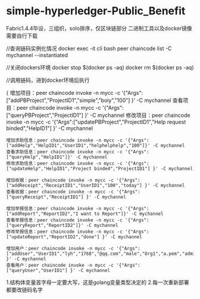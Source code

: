 # simple-hyperledger-Public_Benefit
Fabric1.4.4毕设，三组织，solo排序，仅区块链部分
二进制工具以及docker镜像需要自行下载

//查询链码实例化情况
docker exec -it cli bash
peer chaincode list -C mychannel --instantiated

//关闭dockers环境
docker stop $(docker ps -aq)
docker rm $(docker ps -aq)

//调用链码，进到docker环境后执行

{
    增加项目：peer chaincode invoke -n mycc -c '{"Args":["addPBProject","ProjectID1","simple","boiy","100"] }' -C mychannel 
    查看项目：peer chaincode invoke -n mycc -c '{"Args":["queryPBProject","ProjectID1"] }' -C mychannel
    修改项目：peer chaincode invoke -n mycc -c '{"Args":["updatePBProject","ProjectID1","Help request binded","HelpID1"] }' -C mychannel

    增加求助信息：peer chaincode invoke -n mycc -c '{"Args":["addHelp","HelpID1","UserID1","helphelphelp","100"]}' -C mychannel
    查看求助信息：peer chaincode invoke -n mycc -c '{"Args":["queryHelp","HelpID1"]}' -C mychannel
    修改求助信息：peer chaincode invoke -n mycc -c '{"Args":["updateHelp","HelpID1","Project binded","ProjectID1"] }' -C mychannel

    增加收据：peer chaincode invoke -n mycc -c '{"Args":["addReceipt","ReceiptID1","UserID1","100","today"] }' -C mychannel
    查看收据：peer chaincode invoke -n mycc -c '{"Args":["queryReceipt","ReceiptID1"] }' -C mychannel

    增加举报信息：peer chaincode invoke -n mycc -c '{"Args":["addReport","ReportID2","I want to Report"]}' -C mychannel
    查看举报信息：peer chaincode invoke -n mycc -c '{"Args":["queryReport","ReportID2"]}' -C mychannel
    修改举报信息：peer chaincode invoke -n mycc -c '{"Args":["updateReport","ReportID2","done"] }' -C mychannel

    增加用户：peer chaincode invoke -n mycc -c '{"Args":["addUser","UserID1","lyh","1768","@qq.com","male","Org1","a.pem","admin"] }' -C mychannel
    查看用户：peer chaincode invoke -n mycc -c '{"Args":["queryUser","UserID1"] }' -C mychannel



1.结构体变量首字母一定要大写，这是golang变量类型决定的
2.每一次重新部署都要改链码名字
